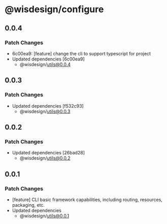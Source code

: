 # @wisdesign/configure

## 0.0.4

### Patch Changes

- 6c00ea9: [feature] change the cli to support typescript for project
- Updated dependencies [6c00ea9]
  - @wisdesign/utils@0.0.4

## 0.0.3

### Patch Changes

- Updated dependencies [f532c93]
  - @wisdesign/utils@0.0.3

## 0.0.2

### Patch Changes

- Updated dependencies [26bad28]
  - @wisdesign/utils@0.0.2

## 0.0.1

### Patch Changes

- [feature] CLI basic framework capabilities, including routing, resources, packaging, etc.
- Updated dependencies
  - @wisdesign/utils@0.0.1
